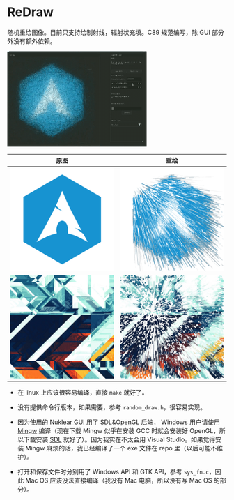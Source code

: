 # ReDraw

随机重绘图像。目前只支持绘制射线，辐射状充填。C89 规范编写，除 GUI 部分外没有额外依赖。

![screenshot](https://github.com/i-evi/redraw/raw/master/demo/screenshot.gif)

|                原图                    |               重绘                 |
|----------------------------------------|-----------------------------------|
|![](https://github.com/i-evi/redraw/raw/master/demo/amplogo.png)|![](https://github.com/i-evi/redraw/raw/master/demo/preview_logo.png)|
|![](https://github.com/i-evi/redraw/raw/master/demo/test.jpg)|![](https://github.com/i-evi/redraw/raw/master/demo/preview_test.jpg)|


* 在 linux 上应该很容易编译，直接 `make` 就好了。

* 没有提供命令行版本，如果需要，参考 `random_draw.h`，很容易实现。

* 因为使用的 [Nuklear GUI](https://github.com/Immediate-Mode-UI/Nuklear) 用了 SDL&OpenGL 后端， Windows 用户请使用 [Mingw](http://mingw.org/) 编译（现在下载 Mingw 似乎在安装 GCC 时就会安装好 OpenGL，所以下载安装 [SDL](http://libsdl.org/) 就好了）。因为我实在不太会用 Visual Studio。如果觉得安装 Mingw 麻烦的话，我已经编译了一个 exe 文件在 repo 里（以后可能不维护）。

* 打开和保存文件时分别用了 Windows API 和 GTK API，参考 `sys_fn.c`，因此 Mac OS 应该没法直接编译（我没有 Mac 电脑，所以没有写 Mac OS 的部分）。

